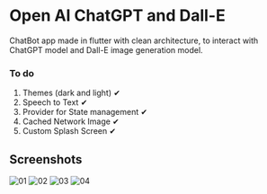 # Open AI ChatGPT and Dall-E

ChatBot app made in flutter with clean architecture, to interact with ChatGPT model and Dall-E image generation model. 

### To do
1. Themes (dark and light) ✔
2. Speech to Text ✔
3. Provider for State management ✔
4. Cached Network Image ✔
5. Custom Splash Screen ✔

## Screenshots

![01](https://user-images.githubusercontent.com/16263958/230384018-314579e7-e4f7-49e4-85ff-e89192ad23fd.png)
![02](https://user-images.githubusercontent.com/16263958/230384031-ee33355e-a4f3-4432-8a92-b19a02e30dbf.png)
![03](https://user-images.githubusercontent.com/16263958/230384038-e30bcd66-f40c-4067-8f4f-ac1b06c7335a.png)
![04](https://user-images.githubusercontent.com/16263958/230384045-46607ec7-d519-4ff1-a856-1e614678bf17.png)
